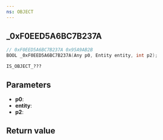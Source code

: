 ```yaml
---
ns: OBJECT
---
```

## _0xF0EED5A6BC7B237A

```c
// 0xF0EED5A6BC7B237A 0x95A9AB2B
BOOL _0xF0EED5A6BC7B237A(Any p0, Entity entity, int p2);
```

```
IS_OBJECT_???  
```

## Parameters
* **p0**: 
* **entity**: 
* **p2**: 

## Return value
